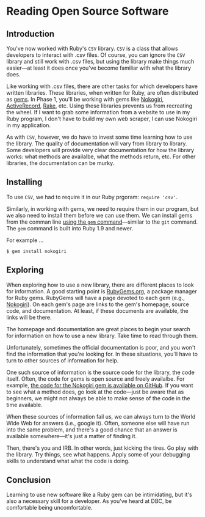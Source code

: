 # Reading Open Source Software

## Introduction

You've now worked with Ruby's `CSV` library.  `CSV` is a class that allows developers to interact with .csv files.  Of course, you can ignore the `CSV` library and still work with .csv files, but using the library make things much easier—at least it does once you've become familiar with what the library does.

Like working with .csv files, there are other tasks for which developers have written libraries.  These libraries, when written for Ruby, are often distributed as [gems](https://www.ruby-lang.org/en/libraries/).  In Phase 1, you'll be working with gems like [Nokogiri](https://rubygems.org/gems/nokogiri), [ActiveRecord](https://rubygems.org/gems/activerecord), [Rake](https://rubygems.org/gems/rake), etc.  Using these libraries prevents us from recreating the wheel.  If I want to grab some information from a website to use in my Ruby program, I don't have to build my own web scraper, I can use Nokogiri in my application.

As with `CSV`, however, we do have to invest some time learning how to use the library.  The quality of documentation will vary from library to library.  Some developers will provide very clear documentation for how the library works:  what methods are availalbe, what the methods return, etc.  For other libraries, the documentation can be murky.

## Installing

To use `CSV`, we had to require it in our Ruby prgoram:  `require 'csv'`.

Similarly, in working with gems, we need to require them in our program, but we also need to install them before we can use them.  We can install gems from the comman line [using the `gem` command](http://guides.rubygems.org/rubygems-basics/)—similar to the `git` command.  The `gem` command is built into Ruby 1.9 and newer.

For example ...

```
$ gem install nokogiri
```

## Exploring

When exploring how to use a new library, there are different places to look for information.  A good starting point is [RubyGems.org](https://rubygems.org/), a package manager for Ruby gems.  RubyGems will have a page devoted to each gem (e.g., [Nokogiri](http://rubygems.org/gems/nokogiri)).  On each gem's page are links to the gem's homepage, source code, and documentation.  At least, if these documents are available, the links will be there.  

The homepage and documentation are great places to begin your search for information on how to use a new library.  Take time to read through them.  

Unfortunately, sometimes the official documentation is poor, and you won't find the information that you're looking for.  In these situations, you'll have to turn to other sources of information for help.

One such source of information is the source code for the library, the code itself.  Often, the code for gems is open source and freely availalbe.  For example, [the code for the Nokogiri gem is available on GitHub](https://github.com/sparklemotion/nokogiri).  If you want to see what a method does, go look at the code—just be aware that as beginners, we might not always be able to make sense of the code in the time available.

When these sources of information fail us, we can always turn to the World Wide Web for answers (i.e., google it).  Often, someone else will have run into the same problem, and there's a good chance that an answer is available somewhere—it's just a matter of finding it.

Then, there's you and IRB.  In other words, just kicking the tires.  Go play with the library.  Try things, see what happens.  Apply some of your debugging skills to understand what what the code is doing.

## Conclusion

Learning to use new software like a Ruby gem can be intimidating, but it's also a necessary skill for a developer.  As you've heard at DBC, be comfortable being uncomfortable.
